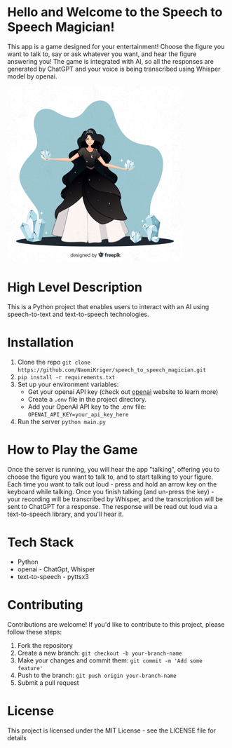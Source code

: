 # Hello and Welcome to the Speech to Speech Magician!
This app is a game designed for your entertainment!
Choose the figure you want to talk to, say or ask whatever you want, and hear the figure answering you!
The game is integrated with AI, so all the responses are generated by ChatGPT 
and your voice is being transcribed using Whisper model by openai.

<img src=src/pics/magician.jpg width="400">

# High Level Description
This is a Python project that enables users to interact with an AI using 
speech-to-text and text-to-speech technologies.


# Installation
1. Clone the repo `git clone https://github.com/NaomiKriger/speech_to_speech_magician.git`
2. `pip install -r requirements.txt`
3. Set up your environment variables:
   * Get your openai API key (check out [openai](https://openai.com) website to learn more)
   * Create a `.env` file in the project directory.
   * Add your OpenAI API key to the .env file: `OPENAI_API_KEY=your_api_key_here`
4. Run the server `python main.py`

# How to Play the Game
Once the server is running, you will hear the app "talking", 
offering you to choose the figure you want to talk to, and to start talking to your figure.
Each time you want to talk out loud - press and hold an arrow key on the keyboard while talking.
Once you finish talking (and un-press the key) - your recording will be transcribed by Whisper, 
and the transcription will be sent to ChatGPT for a response. 
The response will be read out loud via a text-to-speech library, and you'll hear it.

# Tech Stack
* Python
* openai - ChatGpt, Whisper
* text-to-speech - pyttsx3

# Contributing
Contributions are welcome! If you'd like to contribute to this project, please follow these steps:

1. Fork the repository
2. Create a new branch: `git checkout -b your-branch-name`
3. Make your changes and commit them: `git commit -m 'Add some feature'`
4. Push to the branch: `git push origin your-branch-name`
5. Submit a pull request

# License
This project is licensed under the MIT License - see the LICENSE file for details